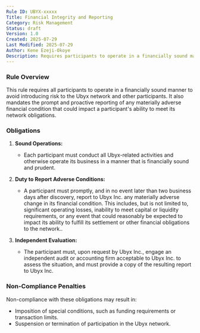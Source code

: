 ```yaml
---
Rule ID: UBYX-xxxxx
Title: Financial Integrity and Reporting
Category: Risk Management
Status: draft
Version: 1.0
Created: 2025-07-29
Last Modified: 2025-07-29
Author: Kene Ezeji-Okoye
Description: Requires participants to operate in a financially sound manner and promptly report any material adverse changes that could affect their obligations to the Ubyx network.
---
```


### Rule Overview
This rule requires all participants to operate in a financially sound manner to avoid introducing risk to the Ubyx network and other participants. It also mandates the prompt and proactive reporting of any materially adverse financial condition that could impact a participant's ability to meet its network obligations.

### Obligations
1. **Sound Operations:**
   - Each participant must conduct all Ubyx-related activities and otherwise operate its business in a manner that is financially sound and prudent.

2. **Duty to Report Adverse Conditions:**
   - A participant must promptly, and in no event later than two business days after discovery, report to Ubyx Inc. any materially adverse change in its financial condition. This includes, but is not limited to, significant operating losses, inability to meet capital or liquidity requirements, or any event that could reasonably be expected to impact its ability to fulfill its settlement or other financial obligations to the network..

3. **Independent Evaluation:**
   - The participant must, upon request by Ubyx Inc., engage an independent audit or accounting firm acceptable to Ubyx Inc. to assess the situation, and must provide a copy of the resulting report to Ubyx Inc.

### Non-Compliance Penalties
Non-compliance with these obligations may result in:
- Imposition of special conditions, such as funding requirements or transaction limits.
- Suspension or termination of participation in the Ubyx network.

